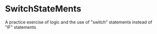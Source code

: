 # SwitchStateMents

A practice exercise of logic and the use of "switch" statements instead of "IF" statements
